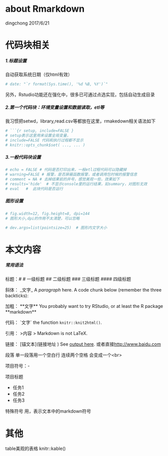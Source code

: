 about Rmarkdown
================
dingchong
2017/6/21

代码块相关
==========

##### 1.标题设置

自动获取系统日期（仅html有效）

``` r
# date: "`r format(Sys.time(), '%d %B, %Y')`" 
```

另外，Rstudio功能还在强化中，很多已可通过点选实现，包括自动生成目录

##### 2.第一个代码块：环境变量设置和数据读取，etl等

我习惯把setwd，library,read.csv等都放在这里，rmakedown相关语法如下

``` r
# ```{r setup, include=FALSE }
# setup表示这里用来设置全局变量，    
# include=FALSE 代码和执行过程都不显示
# knitr::opts_chunk$set( ..., ... )  
```

##### 3.一般代码块设置

``` r
# echo = FALSE # 代码是否打印出来，一般etl过程代码可以隐藏掉
# warning=FALSE # 报警，是否屏蔽函数报警，或者调用包时候的报警信息
# comment = NA # 去掉结果前的井号，感觉美观一些，效果如下
# results='hide'  # 不显示console里的运行结果，如summary，对图形无效
# eval   #  此块代码是否运行
```

##### 图形设置

``` r
# fig.width=12, fig.height=8, dpi=144  
# 图形大小,dpi的作用不太清楚，可以忽略

# dev.args=list(pointsize=25)  # 图形内文字大小
```

本文内容
========

##### 常用语法

标题：\# \# 一级标题 \#\# 二级标题 \#\#\# 三级标题 \#\#\#\# 四级标题

斜体： \_文字\_ A *paragraph* here. A code chunk below (remember the three backticks):

加粗： \*\*文字** You probably want to try RStudio, or at least the R package **markdown\*\*

代码： \`文字\` the function `knitr::knit2html()`.

引用： &gt;内容 &gt; Markdown is not LaTeX.

链接： \[锚文本\](链接地址 ) See [output here](https://github.com/yihui/knitr-examples/blob/master/001-minimal.md). 或者直接<http://www.baidu.com>

段落 单一段落用一个空白行 连续两个空格 会变成一个<br\>

项目符号：-

项目标题

-   任务1
-   任务2
-   任务3

特殊符号 用，表示文本中的markdown符号

其他
====

table美观的表格 knitr::kable()
